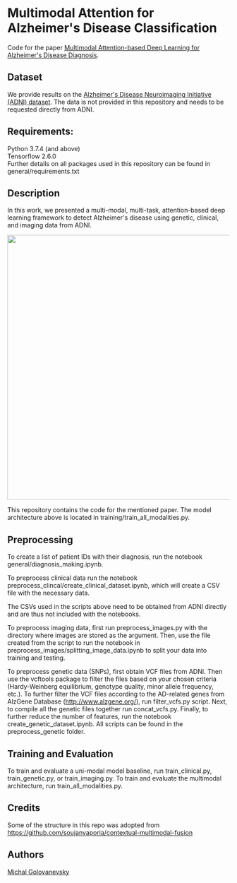 # Multimodal Attention for Alzheimer's Disease Classification
Code for the paper [Multimodal Attention-based Deep Learning for Alzheimer's Disease Diagnosis](https://academic.oup.com/jamia/advance-article/doi/10.1093/jamia/ocac168/6712292).


## Dataset
We provide results on the [Alzheimer's Disease Neuroimaging Initiative (ADNI) dataset](https://adni.loni.usc.edu/). The data is not provided in this repository and needs to be requested directly from ADNI.   

## Requirements:
Python 3.7.4 (and above)  
Tensorflow 2.6.0  
Further details on all packages used in this repository can be found in general/requirements.txt

## Description
In this work, we presented a multi-modal, multi-task, attention-based deep learning framework to detect Alzheimer's disease using genetic, clinical, and imaging data from ADNI.

<img src="https://user-images.githubusercontent.com/35315239/187262625-0f980b94-7cce-49ec-9041-421e56b67ecd.png" width="600">

This repository contains the code for the mentioned paper. The model architecture above is located in training/train_all_modalities.py. 

## Preprocessing
To create a list of patient IDs with their diagnosis, run the notebook general/diagnosis_making.ipynb. 

To preprocess clinical data run the notebook preprocess_clincal/create_clinical_dataset.ipynb, which will create a CSV file with the necessary data.

The CSVs used in the scripts above need to be obtained from ADNI directly and are thus not included with the notebooks. 

To preprocess imaging data, first run preprocess_images.py with the directory where images are stored as the argument. Then, use the file created from the script to run the notebook in preprocess_images/splitting_image_data.ipynb to split your data into training and testing.

To preprocess genetic data (SNPs), first obtain VCF files from ADNI. Then use the vcftools package to filter the files based on your chosen criteria (Hardy-Weinberg equilibrium, genotype quality, minor allele frequency, etc.). To further filter the VCF files according to the AD-related genes from AlzGene Database (http://www.alzgene.org/), run filter_vcfs.py script. Next, to compile all the genetic files together run concat_vcfs.py. Finally, to further reduce the number of features, run the notebook create_genetic_dataset.ipynb. All scripts can be found in the preprocess_genetic folder. 

## Training and Evaluation

To train and evaluate a uni-modal model baseline, run train_clinical.py, train_genetic.py, or train_imaging.py.
To train and evaluate the multimodal architecture, run train_all_modalities.py.



## Credits

Some of the structure in this repo was adopted from https://github.com/soujanyaporia/contextual-multimodal-fusion

## Authors

[Michal Golovanevsky](https://github.com/michalg04)
